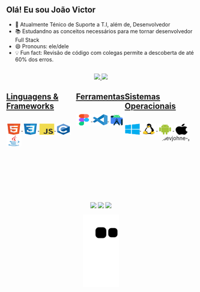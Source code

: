 ## Olá! Eu sou João Victor
- 🔭 Atualmente Ténico de Suporte a T.I, além de, Desenvolvedor
- 📚 Estudandno as conceitos necessários para me tornar desenvolvedor Full Stack
- 😄 Pronouns: ele/dele
- 💡 Fun fact: Revisão de código com colegas permite a descoberta de até 60% dos erros.

##

<div align="center">
  <a href="https://github.com/devjohne">
  <img height="180em" src="https://github-readme-stats.vercel.app/api?username=devjohne&show_icons=true&theme=ocean_dark&include_all_commits=true&count_private=true"/>
  <img height="180em" src="https://github-readme-stats.vercel.app/api/top-langs/?username=devjohne&layout=compact&langs_count=7&theme=ocean_dark"/>
</div>

<div style="display: flex">
  <div style="inline_block">
    <h2>Linguagens & Frameworks</h2><br>
    <img align="center" alt="Rafa-HTML" height="30" width="40" src="https://raw.githubusercontent.com/devicons/devicon/master/icons/html5/html5-original.svg">
    <img align="center" alt="Rafa-CSS" height="30" width="40" src="https://raw.githubusercontent.com/devicons/devicon/master/icons/css3/css3-original.svg">
    <img align="center" alt="devjohne-JS" height="30" width="40" src="https://raw.githubusercontent.com/devicons/devicon/master/icons/javascript/javascript-original.svg" />
    <img align="center" alt="devjohne-C" height="30" width="40" src="https://raw.githubusercontent.com/devicons/devicon/master/icons/c/c-original.svg">
    <img align="center" alt="devjohne-Java" height="30" width="40" src="https://raw.githubusercontent.com/devicons/devicon/master/icons/java/java-original.svg" />
    
  </div>
  
  <div style="display: inline\-block">
    <h2>Ferramentas</h2><br>
    <img align="center" alt="devjohne-Figma" height="30" width="40" src="https://raw.githubusercontent.com/devicons/devicon/master/icons/figma/figma-original.svg">
    <img align="center" alt="devjohne-VsCode" height="30" width="40" src="https://raw.githubusercontent.com/devicons/devicon/master/icons/vscode/vscode-original.svg">
    <img align="center" alt="devjohne-AndroidStudio" height="30" width="40" src="https://raw.githubusercontent.com/devicons/devicon/master/icons/androidstudio/androidstudio-original.svg" />
  </div>
  
  <div style="display: ">
    <h2>Sistemas Operacionais</h2><br>
    <img align="center" alt="devjohne-Windows" height="30" width="40" src="https://raw.githubusercontent.com/devicons/devicon/master/icons/windows8/windows8-original.svg" />
    <img align="center" alt="devjohne-Linux" height="30" width="40" src="https://raw.githubusercontent.com/devicons/devicon/master/icons/linux/linux-original.svg" />
    <img align="center" alt="devjohne-Android" height="30" width="40" src="https://raw.githubusercontent.com/devicons/devicon/master/icons/android/android-original.svg" />
    <img align="center" alt="devjohne-MacOS" height="30" width="40" src="https://raw.githubusercontent.com/devicons/devicon/master/icons/apple/apple-original.svg" />
    <img align="right" alt="devjohne-pic" height="150" style="border-radius:50px;" src="##">
  </div>
</div>

##

<div align="center">
<a href="https://www.linkedin.com/in/jvmscosta/" target="_blank"><img src="https://img.shields.io/badge/-LinkedIn-%230077B5?style=for-the-badge&logo=linkedin&logoColor=white" target="_blank"></a>
  <a href="https://instagram.com/xjohne_" target="_blank"><img src="https://img.shields.io/badge/-Instagram-%23E4405F?style=for-the-badge&logo=instagram&logoColor=white" target="_blank"></a>
  <a href = "mailto:joao.vms.costa@gmail.com"><img src="https://img.shields.io/badge/Gmail-D14836?style=for-the-badge&logo=gmail&logoColor=white" target="_blank"></a>
  
  ![Snake animation](https://github.com/rafaballerini/rafaballerini/blob/output/github-contribution-grid-snake.svg)
</div>
